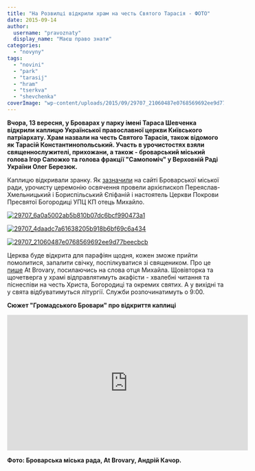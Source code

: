 ```yaml
---
title: "На Розвилці відкрили храм на честь Святого Тарасія - ФОТО"
date: 2015-09-14
author: 
  username: "pravoznaty"
  display_name: "Маєш право знати"
categories: 
  - "novyny"
tags: 
  - "novini"
  - "park"
  - "tarasij"
  - "hram"
  - "tserkva"
  - "shevchenka"
coverImage: "wp-content/uploads/2015/09/29707_21060487e0768569692ee9d77beecbcb.jpg"
---
```


**Вчора, 13 вересня, у Броварах у парку імені Тараса Шевченка відкрили каплицю Української православної церкви Київського патріархату. Храм назвали на честь Святого Тарасія, також відомого як Тарасій Константинопольський. Участь в урочистостях взяли священнослужителі, прихожани, а також - броварський міський голова Ігор Сапожко та голова фракції "Самопоміч" у Верховній Раді України Олег Березюк.**

Каплицю відкривали зранку. Як [зазначили](http://docs.brovary.org/p27292/14.09.2015) на сайті Броварської міської ради, урочисту церемонію освячення провели архієпископ Переяслав-Хмельницький і Бориспільський Єпіфаній і настоятель Церкви Покрови Пресвятої Богородиці УПЦ КП отець Михайло.

[![29707_6a0a5002ab5b810b07dc6bcf990473a1](https://mpz.brovary.org/wp-content/uploads/2015/09/29707_6a0a5002ab5b810b07dc6bcf990473a1.jpg)](https://mpz.brovary.org/wp-content/uploads/2015/09/29707_6a0a5002ab5b810b07dc6bcf990473a1.jpg)

[![29707_4daadc7a61638205b918b6bf69c6a434](https://mpz.brovary.org/wp-content/uploads/2015/09/29707_4daadc7a61638205b918b6bf69c6a434.jpg)](https://mpz.brovary.org/wp-content/uploads/2015/09/29707_4daadc7a61638205b918b6bf69c6a434.jpg)

[![29707_21060487e0768569692ee9d77beecbcb](https://mpz.brovary.org/wp-content/uploads/2015/09/29707_21060487e0768569692ee9d77beecbcb.jpg)](https://mpz.brovary.org/wp-content/uploads/2015/09/29707_21060487e0768569692ee9d77beecbcb.jpg)

Церква буде відкрита для парафіян щодня, кожен зможе прийти помолитися, запалити свічку, поспілкуватися зі священиком. Про це [пише](http://atbrovary.org/article/218/%D0%A3%20%D0%91%D1%80%D0%BE%D0%B2%D0%B0%D1%80%D0%B0%D1%85%20%D0%B2%D1%96%D0%B4%D0%BA%D1%80%D0%B8%D1%82%D0%BE%20%D0%BD%D0%BE%D0%B2%D0%B8%D0%B9%20%D1%85%D1%80%D0%B0%D0%BC) At Brovary, посилаючись на слова отця Михайла. Щовівторка та щочетверга у храмі відправлятимуть акафісти - хвалебні читання та піснеспіви на честь Христа, Богородиці та окремих святих. А у вихідні та у свята відбуватимуться літургії. Служби розпочинатимуть о 9:00.

**Сюжет "Громадського Бровари" про відкриття каплиці**

<iframe src="https://www.youtube.com/embed/4jrLF5mp1RY" width="560" height="315" frameborder="0" allowfullscreen="allowfullscreen"></iframe>

**Фото: Броварська міська рада, At Brovary, Андрій Качор.**

